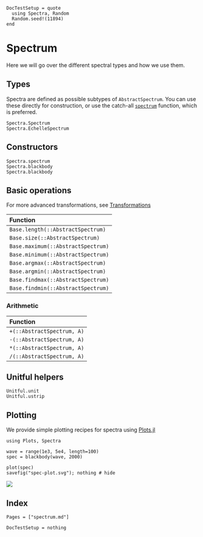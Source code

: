 ```@meta
DocTestSetup = quote
  using Spectra, Random
  Random.seed!(11894)
end
```

# Spectrum

Here we will go over the different spectral types and how we use them.

## Types

Spectra are defined as possible subtypes of `AbstractSpectrum`. You can use these directly for construction, or use the catch-all [`spectrum`](@ref) function, which is preferred.

```@docs
Spectra.Spectrum
Spectra.EchelleSpectrum
```

## Constructors

```@docs
Spectra.spectrum
Spectra.blackbody
Spectra.blackbody
```


## Basic operations

For more advanced transformations, see [Transformations](@ref)

| Function                           |
|:-----------------------------------|
| `Base.length(::AbstractSpectrum)`  |
| `Base.size(::AbstractSpectrum)`    |
| `Base.maximum(::AbstractSpectrum)` |
| `Base.minimum(::AbstractSpectrum)` |
| `Base.argmax(::AbstractSpectrum)`  |
| `Base.argmin(::AbstractSpectrum)`  |
| `Base.findmax(::AbstractSpectrum)`  |
| `Base.findmin(::AbstractSpectrum)`  |

### Arithmetic

| Function                           |
|:-----------------------------------|
| `+(::AbstractSpectrum, A)`         |
| `-(::AbstractSpectrum, A)`         |
| `*(::AbstractSpectrum, A)`         |
| `/(::AbstractSpectrum, A)`         |

## Unitful helpers

```@docs
Unitful.unit
Unitful.ustrip
```

## Plotting

We provide simple plotting recipes for spectra using [Plots.jl](https://github.com/juliaplots/plots.jl)

```@example
using Plots, Spectra

wave = range(1e3, 5e4, length=100)
spec = blackbody(wave, 2000)

plot(spec)
savefig("spec-plot.svg"); nothing # hide
```

![](spec-plot.svg)

## Index

```@index
Pages = ["spectrum.md"]
```

```@meta
DocTestSetup = nothing
```
